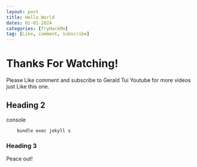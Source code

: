 ```yaml
---
layout: post
title: Hello World
dates: 01-01-2024
categories: [TryHackMe]
tag: [Like, comment, subscribe]
---
```


# Thanks For Watching!

Please Like comment and subscribe to Gerald Tui Youtube for more videos just Like this one.

## Heading 2

console
```
    bundle exec jekyll s
```
### Heading 3

Peace out!